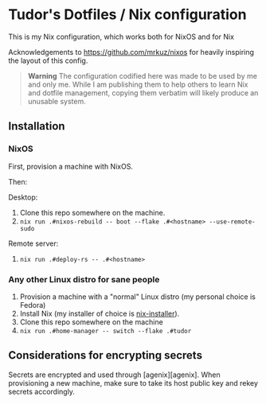 # Tudor's Dotfiles / Nix configuration

This is my Nix configuration, which works both for NixOS and for Nix

Acknowledgements to https://github.com/mrkuz/nixos for heavily inspiring the layout of this config.

> **Warning**
> The configuration codified here was made to be used by me and only me.
> While I am publishing them to help others to learn Nix and dotfile management,
> copying them verbatim will likely produce an unusable system.

## Installation

### NixOS

First, provision a machine with NixOS.

Then:

Desktop:
1. Clone this repo somewhere on the machine.
2. `nix run .#nixos-rebuild -- boot --flake .#<hostname> --use-remote-sudo`

Remote server:
1. `nix run .#deploy-rs -- .#<hostname>`

### Any other Linux distro for sane people

1. Provision a machine with a "normal" Linux distro (my personal choice is Fedora)
2. Install Nix (my installer of choice is [nix-installer][nix-installer]).
3. Clone this repo somewhere on the machine
4. `nix run .#home-manager -- switch --flake .#tudor`

## Considerations for encrypting secrets

Secrets are encrypted and used through [agenix][agenix]. When provisioning a new machine, make sure to
take its host public key and rekey secrets accordingly.

[nix-installer]: https://github.com/DeterminateSystems/nix-installer